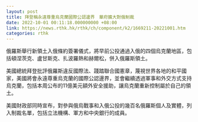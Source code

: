 ```yaml
---
layout: post
title: 拜登稱永遠尊重烏克蘭國際公認邊界　華府擴大對俄制裁
date: 2022-10-01 00:11:18.000000000 +08:00
link: https://news.rthk.hk/rthk/ch/component/k2/1669211-20221001.htm
categories: rthk
---
```


俄羅斯舉行新領土入俄條約簽署儀式，將早前公投通過入俄的四個烏克蘭地區，包括頓涅茨克、盧甘斯克、扎波羅熱和赫爾松，併入俄羅斯領土。

美國總統拜登批評俄羅斯違反國際法、踐踏聯合國憲章，蔑視世界各地的和平國家，美國將會永遠尊重烏克蘭的國際公認邊界，並會繼續透過軍事和外交方式支持烏克蘭，包括本周公布的11億美元額外安全援助，讓烏克蘭重新控制屬於自己的領土。

美國財政部同時宣布，對參與俄烏戰事和入俄公投的幾百名俄羅斯個人及實體，列入制裁名單，包括立法機構、軍方和中央銀行的成員。
